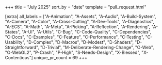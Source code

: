 +++
title = "July 2025"
sort_by = "date"
template = "pull_request.html"

[extra]
all_labels = ["A-Animation", "A-Assets", "A-Audio", "A-Build-System", "A-Camera", "A-Color", "A-Cross-Cutting", "A-Dev-Tools", "A-Diagnostics", "A-ECS", "A-Math", "A-Meta", "A-Picking", "A-Reflection", "A-Rendering", "A-States", "A-UI", "A-Utils", "C-Bug", "C-Code-Quality", "C-Dependencies", "C-Docs", "C-Examples", "C-Feature", "C-Performance", "C-Testing", "C-Usability", "D-Complex", "D-Macros", "D-Modest", "D-Shaders", "D-Straightforward", "D-Trivial", "M-Deliberate-Rendering-Change", "O-Web", "O-WebGL2", "P-Crash", "P-High", "S-Needs-Design", "X-Blessed", "X-Contentious"]
unique_pr_count = 69
+++
